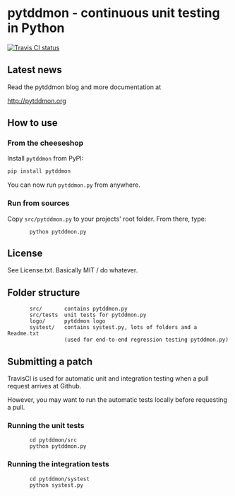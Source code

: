 pytddmon - continuous unit testing in Python
============================================
[![Travis CI status](https://api.travis-ci.org/objarni/pytddmon.png)](https://travis-ci.org/objarni/pytddmon)

Latest news
-----------
Read the pytddmon blog and more documentation at

http://pytddmon.org


How to use
---------------

### From the cheeseshop

Install `pytddmon` from PyPI:
```bash
pip install pytddmon
```

You can now run `pytddmon.py` from anywhere.

### Run from sources

Copy `src/pytddmon.py` to your projects' root folder. From there, type:

           python pytddmon.py


License
-------
See License.txt. Basically MIT / do whatever.


Folder structure
----------------
           src/       contains pytddmon.py
           src/tests  unit tests for pytddmon.py
           logo/      pytddmon logo
           systest/   contains systest.py, lots of folders and a Readme.txt
                      (used for end-to-end regression testing pytddmon.py)

Submitting a patch
------------------
TravisCI is used for automatic unit and integration testing when a pull request arrives at Github.

However, you may want to run the automatic tests locally before requesting a pull.

### Running the unit tests

           cd pytddmon/src
           python pytddmon.py


### Running the integration tests

           cd pytddmon/systest
           python systest.py

